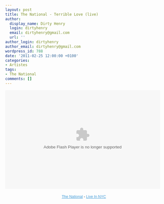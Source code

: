 ```yaml
---
layout: post
title: The National - Terrible Love (live)
author:
  display_name: Dirty Henry
  login: dirtyhenry
  email: dirtyhenry@gmail.com
  url: ''
author_login: dirtyhenry
author_email: dirtyhenry@gmail.com
wordpress_id: 788
date: '2011-02-25 12:00:00 +0100'
categories:
- Artistes
tags:
- The National
comments: []
---
```

<embed src="http://media.mtvnservices.com/mgid:uma:video:mtv.com:623544" width="500" height="319" type="application/x-shockwave-flash" flashVars="configParams=id%3D1657982%26vid%3D623544%26uri%3Dmgid%3Auma%3Avideo%3Amtv.com%3A623544" allowFullScreen="true" allowScriptAccess="always" base="."></embed><div style="margin:0px;padding:4px;width:500px;text-align:center;font-family:Verdana,sans-serif;font-size:12px;"><a href="http://www.mtv.com/music/artist/national/artist.jhtml" style="color:#439CD8;" target="_blank">The National</a> - <a href="http://www.mtv.com/music/live_in_nyc/main.jhtml" style="color:#439CD8;" target="_blank">Live In NYC</a></div>
